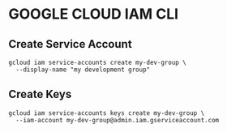 # GOOGLE CLOUD IAM CLI

## Create Service Account
```console
gcloud iam service-accounts create my-dev-group \
  --display-name "my development group"
```

## Create Keys
```console
gcloud iam service-accounts keys create my-dev-group \
  --iam-account my-dev-group@admin.iam.gserviceaccount.com
```
